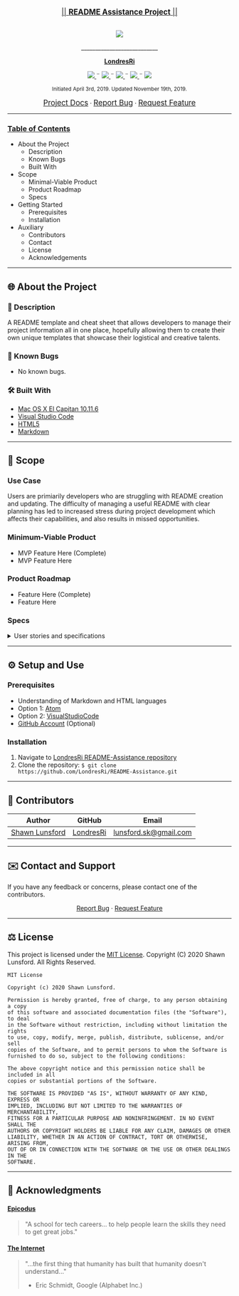 <br>
<p align="center">
  <u><big>|| <b>README Assistance Project</b> ||</big></u>
</p>
<p align="center">
    <!-- Project Avatar/Logo -->
    <br>
    <a href="https://github.com/LondresRi">
        <img src="https://avatars1.githubusercontent.com/u/46427680?s=150&v=4">
    </a>
    <p align="center">
      ___________________________
    </p>
    <!-- GitHub Link -->
    <p align="center">
        <a href="https://github.com/LondresRi">
            <strong>LondresRi</strong>
        </a>
    </p>
    <!-- Project Shields -->
    <p align="center">
        <a href="https://github.com/LondresRi/README-Assistance/graphs/contributors">
            <img src="https://img.shields.io/github/contributors/LondresRi/README-Assistance.svg?style=plastic">
        </a>
        ¨
        <a href="https://github.com/LondresRi/README-Assistance/stargazers">
            <img src="https://img.shields.io/github/stars/LondresRi/README-Assistance.svg?color=yellow&style=plastic">
        </a>
        ¨
        <a href="https://github.com/LondresRi/README-Assistance/issues">
            <img src="https://img.shields.io/github/issues/LondresRi/README-Assistance?style=plastic">
        </a>
        ¨
        <a href="https://github.com/LondresRi/Best-README-Template/blob/master/LICENSE.txt">
            <img src="https://img.shields.io/github/license/LondresRi/README-Assistance?color=orange&style=plastic">
        </a>
        ¨
        <a href="https://linkedin.com/in/lunsfordsk">
            <img src="https://img.shields.io/badge/-LinkedIn-black.svg?style=plastic&logo=linkedin&colorB=2867B2">
        </a>
    </p>    
</p>

<p align="center">
  <small>Initiated April 3rd, 2019. Updated November 19th, 2019.</small>
</p>

<!-- Project Links -->
<p align="center">
    <a href="https://github.com/LondresRi/README-Assistance"><big>Project Docs</big></a> ·
    <a href="https://github.com/LondresRi/README-Assistance/issues"><big>Report Bug</big></a> ·
    <a href="https://github.com/LondresRi/README-Assistance/issues"><big>Request Feature</big></a>
</p>

------------------------------

### <u>Table of Contents</u>
* About the Project
    * Description
    * Known Bugs
    * Built With
* Scope
    * Minimal-Viable Product
    * Product Roadmap
    * Specs
* Getting Started
    * Prerequisites
    * Installation
* Auxiliary
    * Contributors
    * Contact
    * License
    * Acknowledgements

------------------------------

## 🌐 About the Project

### 📖 Description
A README template and cheat sheet that allows developers to manage their project information all in one place, hopefully allowing them to create their own unique templates that showcase their logistical and creative talents.

### 🦠 Known Bugs

* No known bugs.

### 🛠 Built With
* [Mac OS X El Capitan 10.11.6](https://en.wikipedia.org/wiki/MacOS_Mojave)
* [Visual Studio Code](https://code.visualstudio.com/)
* [HTML5](https://developer.mozilla.org/en-US/docs/Web/Guide/HTML/HTML5)
* [Markdown](https://daringfireball.net/projects/markdown/)

------------------------------

## 🔭 Scope

### Use Case
Users are primiarily developers who are struggling with README creation and updating. The difficulty of managing a useful README with clear planning has led to increased stress during project development which affects their capabilities, and also results in missed opportunities.

### Minimum-Viable Product
* MVP Feature Here (Complete)
* MVP Feature Here

### Product Roadmap
* Feature Here (Complete)
* Feature Here

### Specs

<details>
  <summary>User stories and specifications</summary>
  <table>
    <tr>
      <th> Scenario 01 </th><th></th>
    </tr>
    <tr>
      <td> Behavior </td>
      <td>As a future employer, I want to be able to review quality projects, first by reading the README.</td>
    </tr>
    <tr>
      <td> Input </td>
      <td>Well-structured README</td>
    </tr>
    <tr>
      <td> Output </td>
      <td>Employment Opportunity</td>
    </tr>
    <tr>
      <td> Notes </td>
      <td>READMEs don't guarantee job offers, but they certainly don't hurt.</td>
    </tr>
    <tr>
      <td> Completion </td>
      <td>True</td>
    </tr>
  </table>

  <table>
    <tr>
      <th> Scenario 02 </th><th></th>
    </tr>
    <tr>
      <td> Behavior </td>
      <td>As a developer, I want to be able understand a project before I decide if I want to clone it.</td>
    </tr>
    <tr>
      <td> Input </td>
      <td>Clear README instructions</td>
    </tr>
    <tr>
      <td> Output </td>
      <td>Supporting the technical community</td>
    </tr>
    <tr>
      <td> Notes </td>
      <td>READMEs are important for yourself as a developer, but also for other developers in our highly connected community.</td>
    </tr>
    <tr>
      <td> Completion </td>
      <td>True</td>
    </tr>
  </table>
</details>

------------------------------

## ⚙ Setup and Use

### Prerequisites
* Understanding of Markdown and HTML languages
* Option 1: [Atom](https://nodejs.org/en/)
* Option 2: [VisualStudioCode](https://www.npmjs.com/)
* [GitHub Account](https://github.com) (Optional)

### Installation
1. Navigate to [LondresRi README-Assistance repository](https://github.com/LondresRi/README-Assistance)
2. Clone the repository: 
`$ git clone https://github.com/LondresRi/README-Assistance.git`

------------------------------

## 🤝 Contributors

| Author | GitHub | Email |
|--------|:------:|:-----:|
| [Shawn Lunsford](https://linkedin.com/in/lunsfordsk) | [LondresRi](https://github.com/LondresRi) |  [lunsford.sk@gmail.com](mailto:lunsford.sk@gmail.com) |

------------------------------

## ✉️ Contact and Support

If you have any feedback or concerns, please contact one of the contributors.

<p align="center">
    <a href="https://github.com/LondresRi/README-Assistance/issues">Report Bug</a> ·
    <a href="https://github.com/LondresRi/README-Assistance/issues">Request Feature</a>
</p>

------------------------------

## ⚖ License

This project is licensed under the [MIT License](https://opensource.org/licenses/MIT). Copyright (C) 2020 Shawn Lunsford. All Rights Reserved.
```
MIT License

Copyright (c) 2020 Shawn Lunsford.

Permission is hereby granted, free of charge, to any person obtaining a copy
of this software and associated documentation files (the "Software"), to deal
in the Software without restriction, including without limitation the rights
to use, copy, modify, merge, publish, distribute, sublicense, and/or sell
copies of the Software, and to permit persons to whom the Software is
furnished to do so, subject to the following conditions:

The above copyright notice and this permission notice shall be included in all
copies or substantial portions of the Software.

THE SOFTWARE IS PROVIDED "AS IS", WITHOUT WARRANTY OF ANY KIND, EXPRESS OR
IMPLIED, INCLUDING BUT NOT LIMITED TO THE WARRANTIES OF MERCHANTABILITY,
FITNESS FOR A PARTICULAR PURPOSE AND NONINFRINGEMENT. IN NO EVENT SHALL THE
AUTHORS OR COPYRIGHT HOLDERS BE LIABLE FOR ANY CLAIM, DAMAGES OR OTHER
LIABILITY, WHETHER IN AN ACTION OF CONTRACT, TORT OR OTHERWISE, ARISING FROM,
OUT OF OR IN CONNECTION WITH THE SOFTWARE OR THE USE OR OTHER DEALINGS IN THE
SOFTWARE.
```

------------------------------

## 🌟 Acknowledgments

#### [Epicodus](https://www.epicodus.com/)
>"A school for tech careers... to help people learn the skills they need to get great jobs."

#### [The Internet](https://webfoundation.org/)
> "...the first thing that humanity has built that humanity doesn't understand..."
> - Eric Schmidt, Google (Alphabet Inc.)
